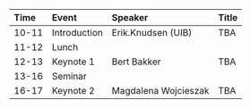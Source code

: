 |Time  |Event        |Speaker              |Title |
|:-----|:------------|:--------------------|:-----|
|10-11 |Introduction |Erik.Knudsen (UIB)   |TBA   |
|11-12 |Lunch        |                     |      |
|12-13 |Keynote 1    |Bert Bakker          |TBA   |
|13-16 |Seminar      |                     |      |
|16-17 |Keynote 2    |Magdalena Wojcieszak |TBA   |
